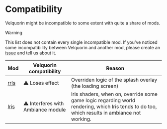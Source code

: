 # Compatibility
Velquorin might be incompatible to some extent with quite a share of mods.

> [!WARNING]
> This list does not contain every single incompatible mod.
> If you've noticed some incompatibility between Velquorin and another mod, please create an [issue](https://github.com/velquorin/client/issues/new/choose) and tell us about it.

| Mod                                               | Velquorin compatibility                   | Reason                                                                                                                                        |
|---------------------------------------------------|-------------------------------------------|-----------------------------------------------------------------------------------------------------------------------------------------------|
| [rrls](https://github.com/dima-dencep/rrls)       | :warning: Loses effect                    | Overriden logic of the splash overlay (the loading screen)                                                                                    | 
| [Iris](https://www.irisshaders.dev/)              | :warning: Interferes with Ambiance module | Iris shaders, when on, override some game logic regarding world rendering, which Iris tends to do too, which results in ambiance not working. |
